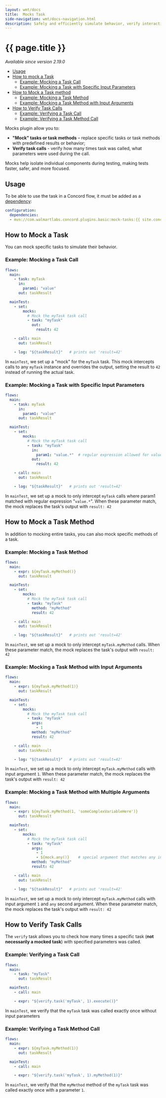 ```yaml
---
layout: wmt/docs
title:  Mocks Task
side-navigation: wmt/docs-navigation.html
description: Safely and efficiently simulate behavior, verify interactions, and validate process logic with the Concord Mocks plugin.
---
```


# {{ page.title }}

_Available since version 2.19.0_

- [Usage](#usage)
- [How to mock a Task](#how-to-mock-a-task)
  - [Example: Mocking a Task Call](#example-mocking-a-task-call) 
  - [Example: Mocking a Task with Specific Input Parameters](#example-mocking-a-task-with-specific-input-parameters)
- [How to Mock a Task method](#how-to-mock-a-task-method)
  - [Example: Mocking a Task Method](#example-mocking-a-task-method)
  - [Example: Mocking a Task Method with Input Arguments](#example-mocking-a-task-method-with-input-arguments)
- [How to Verify Task Calls](#how-to-verify-task-calls)
  - [Example: Verifying a Task Call](#example-verifying-a-task-call)
  - [Example: Verifying a Task Method Call](#example-verifying-a-task-method-call)

Mocks plugin allow you to:

- **"Mock" tasks or task methods** – replace specific tasks or task methods with
  predefined results or behavior;
- **Verify task calls** - verify how many times task was called, what parameters were used during
  the call.

Mocks help isolate individual components during testing, making tests faster, safer, and more
focused.

## Usage

To be able to use the task in a Concord flow, it must be added as a
[dependency](../processes-v2/configuration.html#dependencies):

```yaml
configuration:
  dependencies:
  - mvn://com.walmartlabs.concord.plugins.basic:mock-tasks:{{ site.concord_core_version }}
```

## How to Mock a Task

You can mock specific tasks to simulate their behavior. 

### Example: Mocking a Task Call

```yaml
flows:
  main:
    - task: myTask
      in:
        param1: "value"
      out: taskResult

  mainTest:
    - set:
        mocks:
          # Mock the myTask task call 
          - task: "myTask"
            out:
              result: 42

    - call: main
      out: taskResult

    - log: "${taskResult}"   # prints out 'result=42'
```

In `mainTest`, we set up a "mock" for the `myTask` task. This mock intercepts calls to any `myTask`
instance and overrides the output, setting the result to `42` instead of running the actual task.

### Example: Mocking a Task with Specific Input Parameters

```yaml
flows:
  main:
    - task: myTask
      in:
        param1: "value"
      out: taskResult

  mainTest:
    - set:
        mocks:
          # Mock the myTask task call 
          - task: "myTask"
            in:
              param1: "value.*"  # regular expression allowed for values
            out:
              result: 42

    - call: main
      out: taskResult

    - log: "${taskResult}"   # prints out 'result=42'
```

In `mainTest`, we set up a mock to only intercept `myTask` calls where param1 matched with regular
expression "`value.*`". When these parameter match, the mock replaces the task's output with
`result: 42`

## How to Mock a Task Method

In addition to mocking entire tasks, you can also mock specific methods of a task.

### Example: Mocking a Task Method

```yaml
flows:
  main:
    - expr: ${myTask.myMethod()}
      out: taskResult

  mainTest:
    - set:
        mocks:
          # Mock the myTask task call 
          - task: "myTask"
            method: "myMethod"
            result: 42

    - call: main
      out: taskResult

    - log: "${taskResult}"   # prints out 'result=42'
```

In `mainTest`, we set up a mock to only intercept `myTask.myMethod` calls.
When these parameter match, the mock replaces the task's output with `result: 42`

### Example: Mocking a Task Method with Input Arguments

```yaml 
flows:
  main:
    - expr: ${myTask.myMethod(1)}
      out: taskResult

  mainTest:
    - set:
        mocks:
          # Mock the myTask task call 
          - task: "myTask"
            args:
              - 1
            method: "myMethod"
            result: 42

    - call: main
      out: taskResult

    - log: "${taskResult}"   # prints out 'result=42'
```

In `mainTest`, we set up a mock to only intercept `myTask.myMethod` calls with input argument `1`.
When these parameter match, the mock replaces the task's output with `result: 42`

### Example: Mocking a Task Method with Multiple Arguments

```yaml
flows:
  main:
    - expr: ${myTask.myMethod(1, 'someComplexVariableHere')}
      out: taskResult

  mainTest:
    - set:
        mocks:
          # Mock the myTask task call 
          - task: "myTask"
            args:
              - 1
              - ${mock.any()}    # special argument that matches any input argument
            method: "myMethod"
            result: 42

    - call: main
      out: taskResult

    - log: "${taskResult}"   # prints out 'result=42'
```

In `mainTest`, we set up a mock to only intercept `myTask.myMethod` calls with input argument `1`
and `any` second argument. When these parameter match, the mock replaces the task's output with
`result: 42`

## How to Verify Task Calls

The `verify` task allows you to check how many times a specific task
(**not necessarily a mocked task**) with specified parameters was called.

### Example: Verifying a Task Call

```yaml
flows:
  main:
    - task: "myTask"
      out: taskResult

  mainTest:
    - call: main

    - expr: "${verify.task('myTask', 1).execute()}"
```

In `mainTest`, we verify that the `myTask` task was called exactly once without input parameters

### Example: Verifying a Task Method Call

```yaml
flows:
  main:
    - expr: ${myTask.myMethod(1)}
      out: taskResult

  mainTest:
    - call: main

    - expr: "${verify.task('myTask', 1).myMethod(1)}"
```

In `mainTest`, we verify that the `myMethod` method of the `myTask` task was called exactly once
with a parameter `1`.
